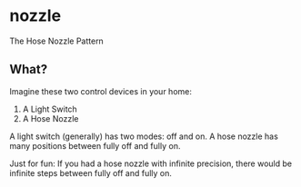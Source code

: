# nozzle

The Hose Nozzle Pattern

## What?

Imagine these two control devices in your home:

1. A Light Switch
2. A Hose Nozzle

A light switch (generally) has two modes: off and on. A hose nozzle has many positions between fully off and fully on.

Just for fun: If you had a hose nozzle with infinite precision, there would be infinite steps between fully off and fully on.